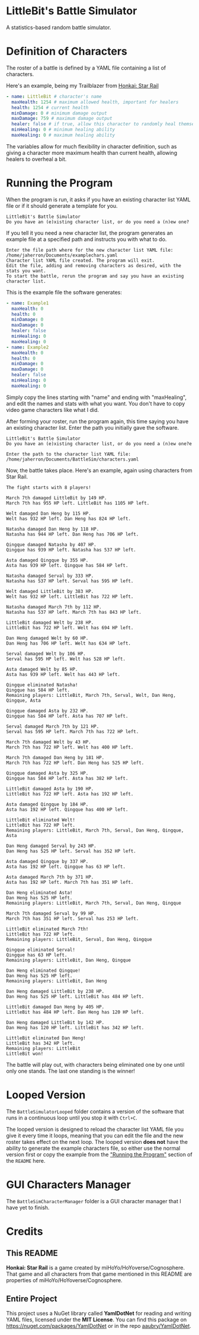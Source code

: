 # LittleBit's Battle Simulator
A statistics-based random battle simulator.

# Definition of Characters
The roster of a battle is defined by a YAML file containing a list of characters.

Here's an example, being my Trailblazer from [Honkai: Star Rail](https://hsr.hoyoverse.com)
```yaml
- name: LittleBit # character's name
  maxHealth: 1254 # maximum allowed health, important for healers
  health: 1254 # current health
  minDamage: 0 # minimum damage output
  maxDamage: 759 # maximum damage output
  healer: false # if true, allow this character to randomly heal themself
  minHealing: 0 # minimum healing ability
  maxHealing: 0 # maximum healing ability
```

The variables allow for much flexibility in character definition, such as giving a character more maximum health than current health, allowing healers to overheal a bit.

# Running the Program

When the program is run, it asks if you have an existing character list YAML file or if it should generate a template for you.
```plaintext
LittleBit's Battle Simulator
Do you have an (e)xisting character list, or do you need a (n)ew one?
```
If you tell it you need a new character list, the program generates an example file at a specified path and instructs you with what to do.
```plaintext
Enter the file path where for the new character list YAML file: /home/jaherron/Documents/examplechars.yaml
Character list YAML file created. The program will exit.
Edit the file, adding and removing characters as desired, with the stats you want.
To start the battle, rerun the program and say you have an existing character list.
```
This is the example file the software generates:
```yaml
- name: Example1
  maxHealth: 0
  health: 0
  minDamage: 0
  maxDamage: 0
  healer: false
  minHealing: 0
  maxHealing: 0
- name: Example2
  maxHealth: 0
  health: 0
  minDamage: 0
  maxDamage: 0
  healer: false
  minHealing: 0
  maxHealing: 0
```
Simply copy the lines starting with "name" and ending with "maxHealing", and edit the names and stats with what you want. You don't have to copy video game characters like what I did.

After forming your roster, run the program again, this time saying you have an existing character list. Enter the path you initially gave the software.
```plaintext
LittleBit's Battle Simulator
Do you have an (e)xisting character list, or do you need a (n)ew one?e 

Enter the path to the character list YAML file: /home/jaherron/Documents/BattleSim/characters.yaml
```
Now, the battle takes place. Here's an example, again using characters from Star Rail.
```plaintext
The fight starts with 8 players!

March 7th damaged LittleBit by 149 HP.
March 7th has 955 HP left. LittleBit has 1105 HP left.

Welt damaged Dan Heng by 115 HP.
Welt has 932 HP left. Dan Heng has 824 HP left.

Natasha damaged Dan Heng by 118 HP.
Natasha has 944 HP left. Dan Heng has 706 HP left.

Qingque damaged Natasha by 407 HP.
Qingque has 939 HP left. Natasha has 537 HP left.

Asta damaged Qingque by 355 HP.
Asta has 939 HP left. Qingque has 584 HP left.

Natasha damaged Serval by 333 HP.
Natasha has 537 HP left. Serval has 595 HP left.

Welt damaged LittleBit by 383 HP.
Welt has 932 HP left. LittleBit has 722 HP left.

Natasha damaged March 7th by 112 HP.
Natasha has 537 HP left. March 7th has 843 HP left.

LittleBit damaged Welt by 238 HP.
LittleBit has 722 HP left. Welt has 694 HP left.

Dan Heng damaged Welt by 60 HP.
Dan Heng has 706 HP left. Welt has 634 HP left.

Serval damaged Welt by 106 HP.
Serval has 595 HP left. Welt has 528 HP left.

Asta damaged Welt by 85 HP.
Asta has 939 HP left. Welt has 443 HP left.

Qingque eliminated Natasha!
Qingque has 584 HP left.
Remaining players: LittleBit, March 7th, Serval, Welt, Dan Heng, Qingque, Asta

Qingque damaged Asta by 232 HP.
Qingque has 584 HP left. Asta has 707 HP left.

Serval damaged March 7th by 121 HP.
Serval has 595 HP left. March 7th has 722 HP left.

March 7th damaged Welt by 43 HP.
March 7th has 722 HP left. Welt has 400 HP left.

March 7th damaged Dan Heng by 181 HP.
March 7th has 722 HP left. Dan Heng has 525 HP left.

Qingque damaged Asta by 325 HP.
Qingque has 584 HP left. Asta has 382 HP left.

LittleBit damaged Asta by 190 HP.
LittleBit has 722 HP left. Asta has 192 HP left.

Asta damaged Qingque by 184 HP.
Asta has 192 HP left. Qingque has 400 HP left.

LittleBit eliminated Welt!
LittleBit has 722 HP left.
Remaining players: LittleBit, March 7th, Serval, Dan Heng, Qingque, Asta

Dan Heng damaged Serval by 243 HP.
Dan Heng has 525 HP left. Serval has 352 HP left.

Asta damaged Qingque by 337 HP.
Asta has 192 HP left. Qingque has 63 HP left.

Asta damaged March 7th by 371 HP.
Asta has 192 HP left. March 7th has 351 HP left.

Dan Heng eliminated Asta!
Dan Heng has 525 HP left.
Remaining players: LittleBit, March 7th, Serval, Dan Heng, Qingque

March 7th damaged Serval by 99 HP.
March 7th has 351 HP left. Serval has 253 HP left.

LittleBit eliminated March 7th!
LittleBit has 722 HP left.
Remaining players: LittleBit, Serval, Dan Heng, Qingque

Qingque eliminated Serval!
Qingque has 63 HP left.
Remaining players: LittleBit, Dan Heng, Qingque

Dan Heng eliminated Qingque!
Dan Heng has 525 HP left.
Remaining players: LittleBit, Dan Heng

Dan Heng damaged LittleBit by 238 HP.
Dan Heng has 525 HP left. LittleBit has 484 HP left.

LittleBit damaged Dan Heng by 405 HP.
LittleBit has 484 HP left. Dan Heng has 120 HP left.

Dan Heng damaged LittleBit by 142 HP.
Dan Heng has 120 HP left. LittleBit has 342 HP left.

LittleBit eliminated Dan Heng!
LittleBit has 342 HP left.
Remaining players: LittleBit
LittleBit won!
```
The battle will play out, with characters being eliminated one by one until only one stands. The last one standing is the winner!

# Looped Version
The `BattleSimulatorLooped` folder contains a version of the software that runs in a continuous loop until you stop it with `Ctrl+C`.

The looped version is designed to reload the character list YAML file you give it every time it loops, meaning that you can edit the file and the new roster takes effect on the next loop. The looped version **does not** have the ability to generate the example characters file, so either use the normal version first or copy the example from the ["Running the Program"](#running-the-program) section of the `README` here.

# GUI Characters Manager
The `BattleSimCharacterManager` folder is a GUI character manager that I have yet to finish.

# Credits
## This README
**Honkai: Star Rail** is a game created by miHoYo/HoYoverse/Cognosphere. That game and all characters from that game mentioned in this README are properties of miHoYo/HoYoverse/Cognosphere.

## Entire Project
This project uses a NuGet library called **YamlDotNet** for reading and writing YAML files, licensed under the **MIT License**. You can find this package on https://nuget.com/packages/YamlDotNet or in the repo [aaubry/YamlDotNet](https://github.com/aaubry/YamlDotNet).

